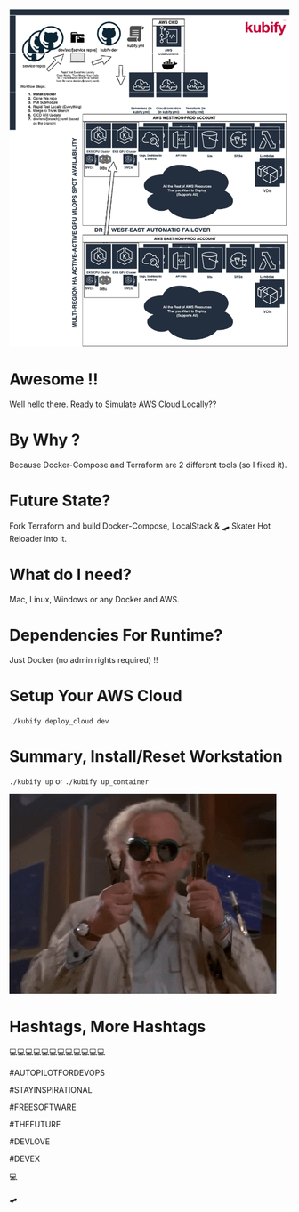 ![TURN_KEY_DEVOPS_RAPID_TESTER](./docs/img/README_md_imgs/kubify-arch.drawio.png)

# Awesome !!
 
Well hello there. Ready to Simulate AWS Cloud Locally??


# By Why ?

Because Docker-Compose and Terraform are 2 different tools (so I fixed it).


# Future State?

Fork Terraform and build Docker-Compose, LocalStack & 🛹 Skater Hot Reloader into it.


# What do I need?

Mac, Linux, Windows or any Docker and AWS.


# Dependencies For Runtime?
 
Just Docker (no admin rights required) !!


# Setup Your AWS Cloud
 
 
`./kubify deploy_cloud dev`


# Summary, Install/Reset Workstation


`./kubify up` or `./kubify up_container`


![FUTUREOFDEVOPS9000](./docs/img/README_md_imgs/the-future.gif)


# Hashtags, More Hashtags
 
 
💻💻💻💻💻💻💻💻💻💻💻💻
 
#AUTOPILOTFORDEVOPS
 
#STAYINSPIRATIONAL
 
#FREESOFTWARE
 
#THEFUTURE
 
#DEVLOVE
 
#DEVEX
 
💻

🛹